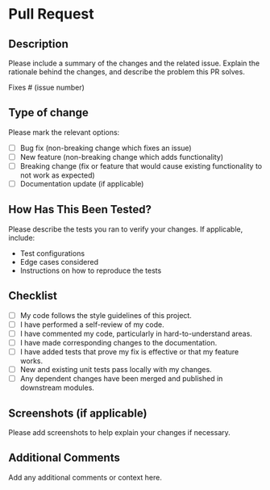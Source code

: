 # Pull Request

## Description

Please include a summary of the changes and the related issue. Explain the rationale behind the changes, and describe the problem this PR solves.

Fixes # (issue number)

## Type of change

Please mark the relevant options:
- [ ] Bug fix (non-breaking change which fixes an issue)
- [ ] New feature (non-breaking change which adds functionality)
- [ ] Breaking change (fix or feature that would cause existing functionality to not work as expected)
- [ ] Documentation update (if applicable)

## How Has This Been Tested?

Please describe the tests you ran to verify your changes. If applicable, include:
- Test configurations
- Edge cases considered
- Instructions on how to reproduce the tests

## Checklist

- [ ] My code follows the style guidelines of this project.
- [ ] I have performed a self-review of my code.
- [ ] I have commented my code, particularly in hard-to-understand areas.
- [ ] I have made corresponding changes to the documentation.
- [ ] I have added tests that prove my fix is effective or that my feature works.
- [ ] New and existing unit tests pass locally with my changes.
- [ ] Any dependent changes have been merged and published in downstream modules.

## Screenshots (if applicable)

Please add screenshots to help explain your changes if necessary.

## Additional Comments

Add any additional comments or context here.
